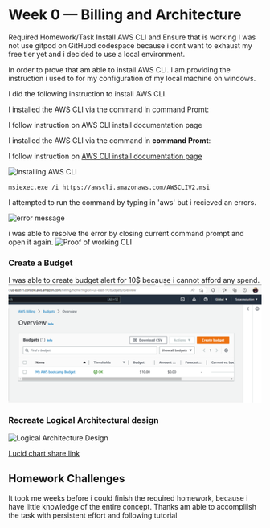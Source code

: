 # Week 0 — Billing and Architecture
Required Homework/Task
Install AWS CLI and Ensure that is working
I was not use gitpod on GitHubd codespace because i dont want to exhaust my free tier yet and i decided to use a local environment.

In order to prove that am able to install AWS CLI. I am providing the instruction i used to for my configuration of my local machine on windows.

I did the following instruction to install AWS CLI.

I installed the AWS CLI via the command in command Promt:

I follow instruction on AWS CLI install documentation page

I installed the AWS CLI via the command in **command Promt**:

I follow instruction on [AWS CLI install documentation page](https://docs.aws.amazon.com/cli/latest/userguide/getting-started-install.html)

![Installing AWS CLI](assets/installing_window_cLI.png)
```
msiexec.exe /i https://awscli.amazonaws.com/AWSCLIV2.msi
```


I attempted to run the command by typing in 'aws'  but i recieved an errors.

![error message](assets/error_recieved.png)

i was able to resolve the error by closing current command prompt and open it again.
![Proof of working CLI](assets/Proof_of_install_aws_cli.png)
### Create a Budget
I  was able to create budget alert for 10$ because i cannot afford any spend.
![Budget Alert Created](assets/Budget_alert.png)

### Recreate Logical Architectural design

![Logical Architecture Design](assets/Recreate_Architectural_diagram.png)

[Lucid chart share link](https://lucid.app/lucidchart/455168fe-db0d-46d1-96f6-eae65544f194/edit?viewport_loc=-908%2C-411%2C4252%2C2044%2C0_0&invitationId=inv_81a0af4c-6578-4f7d-980d-42122ceac090)

## Homework Challenges

It took me weeks before i could finish the required homework, because i have little knowledge of the entire concept. 
Thanks am able to accompliish the task with persistent effort and following tutorial 
